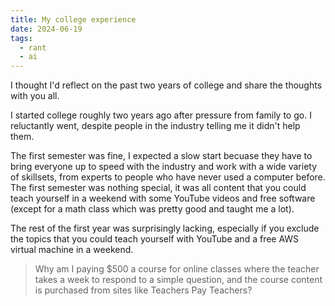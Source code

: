```yaml
---
title: My college experience
date: 2024-06-19
tags:
  - rant
  - ai
---
```

I thought I'd reflect on the past two years of college and share the thoughts with you all.

I started college roughly two years ago after pressure from family to go. I reluctantly went, despite people in the industry telling me it didn't help them.

The first semester was fine, I expected a slow start becuase they have to bring everyone up to speed with the industry and work with a wide variety of skillsets, from experts to people who have never used a computer before. The first semester was nothing special, it was all content that you could teach yourself in a weekend with some YouTube videos and free software (except for a math class which was pretty good and taught me a lot).

The rest of the first year was surprisingly lacking, especially if you exclude the topics that you could teach yourself with YouTube and a free AWS virtual machine in a weekend.

> Why am I paying $500 a course for online classes where the teacher takes a week to respond to a simple question, and the course content is purchased from sites like Teachers Pay Teachers?
